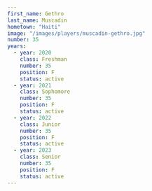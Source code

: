 ```yaml
---
first_name: Gethro
last_name: Muscadin
hometown: "Haiti"
image: "/images/players/muscadin-gethro.jpg"
number: 35
years:
  - year: 2020
    class: Freshman
    number: 35
    position: F
    status: active
  - year: 2021
    class: Sophomore
    number: 35
    position: F
    status: active
  - year: 2022
    class: Junior
    number: 35
    position: F
    status: active
  - year: 2023
    class: Senior
    number: 35
    position: F
    status: active
---
```

